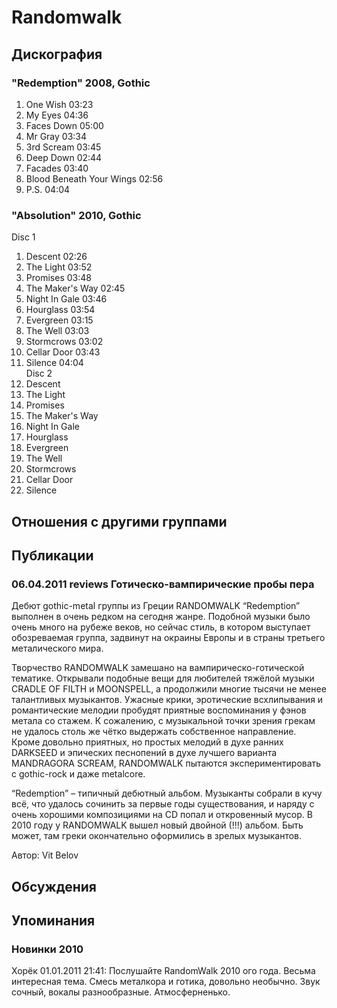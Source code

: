 # Randomwalk



## Дискография

### "Redemption" 2008, Gothic

1. One Wish 03:23
2. My Eyes 04:36
3. Faces Down 05:00
4. Mr Gray 03:34
5. 3rd Scream 03:45
6. Deep Down 02:44
7. Facades 03:40
8. Blood Beneath Your Wings 02:56
9. P.S. 04:04 

### "Absolution" 2010, Gothic

Disc 1 
1. Descent 02:26  
2. The Light 03:52  
3. Promises 03:48  
4. The Maker's Way 02:45  
5. Night In Gale 03:46  
6. Hourglass 03:54  
7. Evergreen 03:15  
8. The Well 03:03  
9. Stormcrows 03:02  
10. Cellar Door 03:43  
11. Silence 04:04  
Disc 2 
1. Descent   
2. The Light   
3. Promises   
4. The Maker's Way   
5. Night In Gale   
6. Hourglass   
7. Evergreen   
8. The Well   
9. Stormcrows   
10. Cellar Door   
11. Silence 


## Отношения с другими группами


## Публикации

### 06.04.2011 reviews Готическо-вампирические пробы пера

<P>Дебют gothic-metal группы из Греции RANDOMWALK “Redemption” выполнен в очень редком на сегодня жанре. Подобной музыки было очень много на рубеже веков, но сейчас стиль, в котором выступает обозреваемая группа, задвинут на окраины Европы и в страны третьего металического мира.</P>
<P>Творчество RANDOMWALK замешано на вампирическо-готической тематике. Открывали подобные вещи для любителей тяжёлой музыки CRADLE OF FILTH и MOONSPELL, а продолжили многие тысячи не менее талантливых музыкантов. Ужасные крики, эротические всхлипывания и романтические мелодии пробудят приятные воспоминания у фэнов метала со стажем. К сожалению, с музыкальной точки зрения грекам не удалось столь же чётко выдержать собственное направление. Кроме довольно приятных, но простых мелодий в духе ранних DARKSEED и эпических песнопений в духе лучшего варианта MANDRAGORA SCREAM, RANDOMWALK пытаются экспериментировать с gothic-rock и даже metalcore. </P>
<P>“Redemption” – типичный дебютный альбом. Музыканты собрали в кучу всё, что удалось сочинить за первые годы существования, и наряду с очень хорошими композициями на CD попал и откровенный мусор. В 2010 году у RANDOMWALK вышел новый двойной (!!!) альбом. Быть может, там греки окончательно оформились в зрелых музыкантов.</P>
Автор: Vit Belov


## Обсуждения


## Упоминания

### Новинки 2010

Хорёк 01.01.2011 21:41:
Послушайте RandomWalk 2010 ого года. Весьма интересная тема. Смесь металкора и готика, довольно необычно. Звук сочный, вокалы разнообразные. Атмосферненько.

